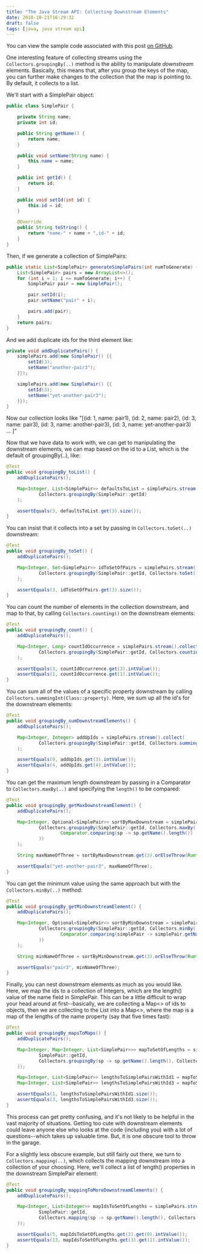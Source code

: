 ```yaml
---
title: "The Java Stream API: Collecting Downstream Elements"
date: 2018-10-21T16:29:32
draft: false
tags: [java, java stream api]
---
```


You can view the sample code associated with this post [on GitHub](https://github.com/nfisher23/java_stream_api_samples).

One interesting feature of collecting streams using the `Collectors.groupingBy(..)` method is the ability to manipulate _downstream_ elements. Basically,
this means that, after you group the keys of the map, you can further make changes to the collection that the map is pointing to. By default, it collects to a list.

We'll start with a SimplePair object:

```java
public class SimplePair {

    private String name;
    private int id;

    public String getName() {
        return name;
    }

    public void setName(String name) {
        this.name = name;
    }

    public int getId() {
        return id;
    }

    public void setId(int id) {
        this.id = id;
    }

    @Override
    public String toString() {
        return "name-" + name + ",id-" + id;
    }
}
```

Then, if we generate a collection of SimplePairs:

```java
public static List<SimplePair> generateSimplePairs(int numToGenerate) {
    List<SimplePair> pairs = new ArrayList<>();
    for (int i = 1; i <= numToGenerate; i++) {
        SimplePair pair = new SimplePair();

        pair.setId(i);
        pair.setName("pair" + i);

        pairs.add(pair);
    }
    return pairs;
}
```

And we add duplicate ids for the third element like:

```java
private void addDuplicatePairs() {
    simplePairs.add(new SimplePair() {{
        setId(3);
        setName("another-pair3");
    }});

    simplePairs.add(new SimplePair() {{
        setId(3);
        setName("yet-another-pair3");
    }});
}

```

Now our collection looks like "\[(id: 1, name: pair1), (id: 2, name: pair2), (id: 3, name: pair3), (id: 3, name: another-pair3), (id: 3, name: yet-another-pair3) ... \]"

Now that we have data to work with, we can get to manipulating the downstream elements, we can map based on the id to a List<SimplePair>, which is the default of groupingBy(..), like:

```java
@Test
public void groupingBy_toList() {
    addDuplicatePairs();

    Map<Integer, List<SimplePair>> defaultsToList = simplePairs.stream().collect(
            Collectors.groupingBy(SimplePair::getId)
    );

    assertEquals(3, defaultsToList.get(3).size());
}

```

You can insist that it collects into a set by passing in `Collectors.toSet(..)` downstream:

```java
@Test
public void groupingBy_toSet() {
    addDuplicatePairs();

    Map<Integer, Set<SimplePair>> idToSetOfPairs = simplePairs.stream().collect(
            Collectors.groupingBy(SimplePair::getId, Collectors.toSet())
    );

    assertEquals(3, idToSetOfPairs.get(3).size());
}

```

You can count the number of elements in the collection downstream, and map to that, by calling `Collectors.counting()` on the downstream elements:

```java
@Test
public void groupingBy_count() {
    addDuplicatePairs();

    Map<Integer, Long> countIdOccurrence = simplePairs.stream().collect(
            Collectors.groupingBy(SimplePair::getId, Collectors.counting())
    );

    assertEquals(3, countIdOccurrence.get(3).intValue());
    assertEquals(1, countIdOccurrence.get(1).intValue());
}

```

You can sum all of the values of a specific property downstream by calling `Collectors.summingInt(Class::property)`.
Here, we sum up all the id's for the downstream elements:

```java
@Test
public void groupingBy_sumDownstreamElements() {
    addDuplicatePairs();

    Map<Integer, Integer> addUpIds = simplePairs.stream().collect(
            Collectors.groupingBy(SimplePair::getId, Collectors.summingInt(SimplePair::getId))
    );

    assertEquals(9, addUpIds.get(3).intValue());
    assertEquals(4, addUpIds.get(4).intValue());
}

```

You can get the maximum length downstream by passing in a Comparator<T> to `Collectors.maxBy(..)` and
specifying the `length()` to be compared:

```java
@Test
public void groupingBy_getMaxDownstreamElement() {
    addDuplicatePairs();

    Map<Integer, Optional<SimplePair>> sortByMaxDownstream = simplePairs.stream().collect(
            Collectors.groupingBy(SimplePair::getId, Collectors.maxBy(
                    Comparator.comparing(sp -> sp.getName().length())
            ))
    );

    String maxNameOfThree = sortByMaxDownstream.get(3).orElseThrow(RuntimeException::new).getName();

    assertEquals("yet-another-pair3", maxNameOfThree);
}

```

You can get the minimum value using the same approach but with the `Collectors.minBy(..)` method:

```java
@Test
public void groupingBy_getMinDownstreamElement() {
    addDuplicatePairs();

    Map<Integer, Optional<SimplePair>> sortByMinDownstream = simplePairs.stream().collect(
            Collectors.groupingBy(SimplePair::getId, Collectors.minBy(
                    Comparator.comparing(simplePair -> simplePair.getName().length())
            ))
    );

    String minNameOfThree = sortByMinDownstream.get(3).orElseThrow(RuntimeException::new).getName();

    assertEquals("pair3", minNameOfThree);
}

```

Finally, you can nest downstream elements as much as you would like. Here, we map the ids to a collection of Integers, which are the length() value
of the name field in SimplePair. This can be a little difficult to wrap your head around at first--basically, we are collecting a Map<\> of ids to objects, then
we are collecting to the List into a Map<>, where the map is a map of the lengths of the name property (say that five times fast):

```java
@Test
public void groupingBy_mapsToMaps() {
    addDuplicatePairs();

    Map<Integer, Map<Integer, List<SimplePair>>> mapToSetOfLengths = simplePairs.stream().collect(Collectors.groupingBy(
            SimplePair::getId,
            Collectors.groupingBy(sp -> sp.getName().length(), Collectors.toList())
    ));

    Map<Integer, List<SimplePair>> lengthsToSimplePairsWithId1 = mapToSetOfLengths.get(1);
    Map<Integer, List<SimplePair>> lengthsToSimplePairsWithId3 = mapToSetOfLengths.get(3);

    assertEquals(1, lengthsToSimplePairsWithId1.size());
    assertEquals(3, lengthsToSimplePairsWithId3.size());
}

```

This process can get pretty confusing, and it's not likely to be helpful in the vast majority of situations. Getting too cute with downstream elements could leave anyone else who looks at the code (including you) with a lot of questions--which takes up valuable time. But, it is one obscure tool to throw in the garage.

For a slightly less obscure example, but still fairly out there, we turn to `Collectors.mapping(..)`, which collects the mapping downstream
into a collection of your choosing. Here, we'll collect a list of length() properties in the downstream SimplePair element:

```java
@Test
public void groupingBy_mappingToMoreDownstreamElements() {
    addDuplicatePairs();

    Map<Integer, List<Integer>> mapIdsToSetOfLengths = simplePairs.stream().collect(Collectors.groupingBy(
            SimplePair::getId,
            Collectors.mapping(sp -> sp.getName().length(), Collectors.toList())
    ));

    assertEquals(5, mapIdsToSetOfLengths.get(3).get(0).intValue());
    assertEquals(13, mapIdsToSetOfLengths.get(3).get(1).intValue());
}

```
